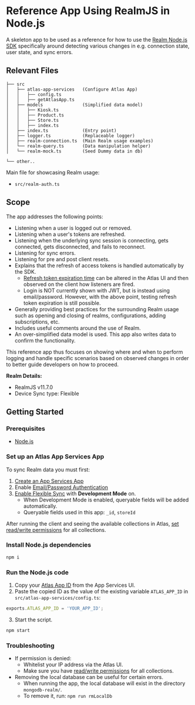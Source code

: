 # Reference App Using RealmJS in Node.js

A skeleton app to be used as a reference for how to use the [Realm Node.js SDK](https://www.mongodb.com/docs/realm/sdk/node/) specifically around detecting various changes in e.g. connection state, user state, and sync errors.

## Relevant Files

```
├── src
│   ├── atlas-app-services   (Configure Atlas App)
│   │   ├── config.ts
│   │   ├── getAtlasApp.ts
│   ├── models               (Simplified data model)
│   │   ├── Kiosk.ts
│   │   ├── Product.ts
│   │   ├── Store.ts
│   │   ├── index.ts
│   ├── index.ts             (Entry point)
│   ├── logger.ts            (Replaceable logger)
│   ├── realm-connection.ts  (Main Realm usage examples)
│   └── realm-query.ts       (Data manipulation helper)
│   └── realm-mock.ts        (Seed Dummy data in db)

└── other..
```

Main file for showcasing Realm usage:
* `src/realm-auth.ts`

## Scope

The app addresses the following points:
* Listening when a user is logged out or removed.
* Listening when a user's tokens are refreshed.
* Listening when the underlying sync session is connecting, gets connected, gets disconnected, and fails to reconnect.
* Listening for sync errors.
* Listening for pre and post client resets.
* Explains that the refresh of access tokens is handled automatically by the SDK.
  * [Refresh token expiration time](https://www.mongodb.com/docs/atlas/app-services/users/sessions/#configure-refresh-token-expiration) can be altered in the Atlas UI and then observed on the client how listeners are fired.
  * Login is NOT currently shown with JWT, but is instead using email/password. However, with the above point, testing refresh token expiration is still possible.
* Generally providing best practices for the surrounding Realm usage such as opening and closing of realms, configurations, adding subscriptions, etc.
* Includes useful comments around the use of Realm.
* An over-simplified data model is used. This app also writes data to confirm the functionality.

This reference app thus focuses on showing where and when to perform logging and handle specific scenarios based on observed changes in order to better guide developers on how to proceed.

**Realm Details:**
* RealmJS v11.7.0
* Device Sync type: Flexible

## Getting Started

### Prerequisites

* [Node.js](https://nodejs.org/)

### Set up an Atlas App Services App

To sync Realm data you must first:

1. [Create an App Services App](https://www.mongodb.com/docs/atlas/app-services/manage-apps/create/create-with-ui/)
2. Enable [Email/Password Authentication](https://www.mongodb.com/docs/atlas/app-services/authentication/email-password/#std-label-email-password-authentication)
3. [Enable Flexible Sync](https://www.mongodb.com/docs/atlas/app-services/sync/configure/enable-sync/) with **Development Mode** on.
    * When Development Mode is enabled, queryable fields will be added automatically.
    * Queryable fields used in this app: `_id`, `storeId`

After running the client and seeing the available collections in Atlas, [set read/write permissions](https://www.mongodb.com/docs/atlas/app-services/rules/roles/#with-device-sync) for all collections.

### Install Node.js dependencies

```sh
npm i
```

### Run the Node.js code

1. Copy your [Atlas App ID](https://www.mongodb.com/docs/atlas/app-services/reference/find-your-project-or-app-id/#std-label-find-your-app-id) from the App Services UI.
2. Paste the copied ID as the value of the existing variable `ATLAS_APP_ID` in `src/atlas-app-services/config.ts`:
```js
exports.ATLAS_APP_ID = 'YOUR_APP_ID';
```

3. Start the script.

```sh
npm start
```


### Troubleshooting

* If permission is denied:
  * Whitelist your IP address via the Atlas UI.
  * Make sure you have [read/write permissions](https://www.mongodb.com/docs/atlas/app-services/rules/roles/#with-device-sync) for all collections.
* Removing the local database can be useful for certain errors.
  * When running the app, the local database will exist in the directory `mongodb-realm/`.
  * To remove it, run: `npm run rmLocalDb`
